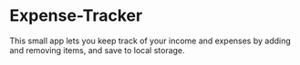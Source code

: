 # Expense-Tracker
This small app lets you keep track of your income and expenses by adding and removing items, and save to local storage.
